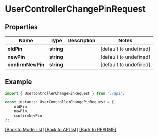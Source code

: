 # UserControllerChangePinRequest


## Properties

Name | Type | Description | Notes
------------ | ------------- | ------------- | -------------
**oldPin** | **string** |  | [default to undefined]
**newPin** | **string** |  | [default to undefined]
**confirmNewPin** | **string** |  | [default to undefined]

## Example

```typescript
import { UserControllerChangePinRequest } from './api';

const instance: UserControllerChangePinRequest = {
    oldPin,
    newPin,
    confirmNewPin,
};
```

[[Back to Model list]](../README.md#documentation-for-models) [[Back to API list]](../README.md#documentation-for-api-endpoints) [[Back to README]](../README.md)
